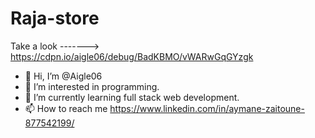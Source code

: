 # Raja-store
Take a look -------> https://cdpn.io/aigle06/debug/BadKBMO/vWARwGqGYzgk
- 👋 Hi, I’m @Aigle06
- 👀 I’m interested in programming.
- 🌱 I’m currently learning full stack web development.
- 📫 How to reach me https://www.linkedin.com/in/aymane-zaitoune-877542199/


<!---
Aigle06/Aigle06 is a ✨ special ✨ repository because its `README.md` (this file) appears on your GitHub profile.
You can click the Preview link to take a look at your changes.
--->
